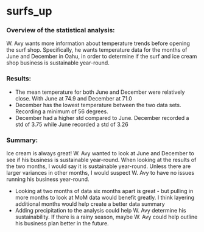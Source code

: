 # surfs_up

### Overview of the statistical analysis:
W. Avy wants more information about temperature trends before opening the surf shop. Specifically, he wants temperature data for the months of June and December in Oahu, in      order to determine if the surf and ice cream shop business is sustainable year-round.

### Results:
  * The mean temperature for both June and December were relatively close. With June at 74.9 and December at 71.0
  * December has the lowest temperature between the two data sets. Recording a minimum of 56 degrees.
  * December had a higher std compared to June. December recorded a std of 3.75 while June recorded a std of 3.26

### Summary:
Ice cream is always great! W. Avy wanted to look at June and December to see if his business is sustainable year-round. When looking at the results of the two months, I would say it is sustainable year-round. Unless there are larger variances in other months, I would suspect W. Avy to have no issues running his business year-round.
  * Looking at two months of data six months apart is great - but pulling in more months to look at MoM data would benefit greatly. I think layering additional months would help create a better data summary
  * Adding precipitation to the analysis could help W. Avy determine his sustainability. If there is a rainy season, maybe W. Avy could help outline his business plan better in the future. 

